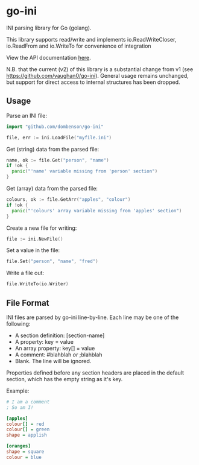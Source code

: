 go-ini
======

INI parsing library for Go (golang).

This library supports read/write and implements io.ReadWriteCloser, io.ReadFrom and io.WriteTo for convenience of integration

View the API documentation [here](https://godoc.org/github.com/dombenson/go-ini).

N.B. that the current (v2) of this library is a substantial change from v1 (see https://github.com/vaughan0/go-ini). General usage remains unchanged, but support for direct access to internal structures has been dropped.

Usage
-----

Parse an INI file:

```go
import "github.com/dombenson/go-ini"

file, err := ini.LoadFile("myfile.ini")
```

Get (string) data from the parsed file:

```go
name, ok := file.Get("person", "name")
if !ok {
  panic("'name' variable missing from 'person' section")
}
```

Get (array) data from the parsed file:

```go
colours, ok := file.GetArr("apples", "colour")
if !ok {
  panic("'colours' array variable missing from 'apples' section")
}
```

Create a new file for writing:

```go
file := ini.NewFile()
```

Set a value in the file:

```go
file.Set("person", "name", "fred")
```

Write a file out:

```go
file.WriteTo(io.Writer)
```

File Format
-----------

INI files are parsed by go-ini line-by-line. Each line may be one of the following:

  * A section definition: [section-name]
  * A property: key = value
  * An array property: key[] = value
  * A comment: #blahblah _or_ ;blahblah
  * Blank. The line will be ignored.

Properties defined before any section headers are placed in the default section, which has
the empty string as it's key.

Example:

```ini
# I am a comment
; So am I!

[apples]
colour[] = red
colour[] = green
shape = applish

[oranges]
shape = square
colour = blue
```
